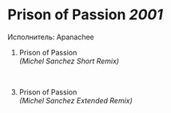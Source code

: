 # Prison of Passion *2001*

Исполнитель: Apanachee

<div>

1. Prison of Passion  
  *(Michel Sanchez Short Remix)*

 

3. Prison of Passion  
  *(Michel Sanchez Extended Remix)*

</div>
